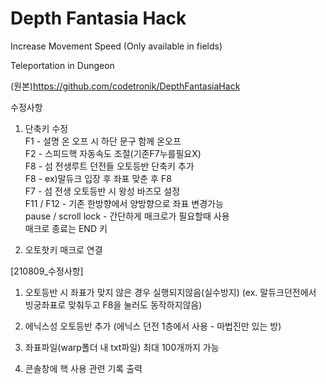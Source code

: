 # Depth Fantasia Hack

Increase Movement Speed (Only available in fields)

Teleportation in Dungeon

(원본)https://github.com/codetronik/DepthFantasiaHack

수정사항
1. 단축키 수정<br>
F1 - 설명 온 오프 시 하단 문구 함께 온오프<br>
F2 - 스피드핵 자동속도 조절(기존F7누를필요X)<br>
F8 - 섬 전생루트 던전들 오토등반 단축키 추가<br>
F8 - ex)말듀크 입장 후 좌표 맞춘 후 F8<br>
F7 - 섬 전생 오토등반 시 왕성 바즈모 설정<br>
F11 / F12 - 기존 한방향에서 양방향으로 좌표 변경가능<br>
pause / scroll lock - 간단하게 매크로가 필요할때 사용<br>
매크로 종료는 END 키

2. 오토핫키 매크로 연결

[210809_수정사항]
1. 오토등반 시 좌표가 맞지 않은 경우 실행되지않음(실수방지)
(ex. 말듀크던전에서 빙궁좌표로 맞춰두고 F8을 눌러도 동작하지않음)

2. 에닉스성 오토등반 추가
(에닉스 던전 1층에서 사용 - 마법진만 있는 방)

3. 좌표파일(warp폴더 내 txt파일) 최대 100개까지 가능

4. 콘솔창에 핵 사용 관련 기록 출력
